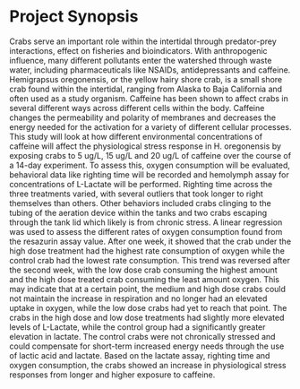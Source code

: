 # Project Synopsis

Crabs serve an important role within the intertidal through predator-prey interactions, effect on fisheries and bioindicators. With anthropogenic influence, many different pollutants enter the watershed through waste water, including pharmaceuticals like NSAIDs, antidepressants and caffeine. Hemigrapsus oregonensis, or the yellow hairy shore crab, is a small shore crab found within the intertidal, ranging from Alaska to Baja California and often used as a study organism. Caffeine has been shown to affect crabs in several different ways across different cells within the body. Caffeine changes the permeability and polarity of membranes and decreases the energy needed for the activation for a variety of different cellular processes. This study will look at how different environmental concentrations of caffeine will affect the physiological stress response in H. oregonensis by exposing crabs to 5 ug/L, 15 ug/L and 20 ug/L of caffeine over the course of a 14-day experiment. To assess this, oxygen consumption will be evaluated, behavioral data like righting time will be recorded and hemolymph assay for concentrations of L-Lactate will be performed. 
Righting time across the three treatments varied, with several outliers that took longer to right themselves than others. Other behaviors included crabs clinging to the tubing of the aeration device within the tanks and two crabs escaping through the tank lid which likely is from chronic stress. A linear regression was used to assess the different rates of oxygen consumption found from the resazurin assay value. After one week, it showed that the crab under the high dose treatment had the highest rate consumption of oxygen while the control crab had the lowest rate consumption. This trend was reversed after the second week, with the low dose crab consuming the highest amount and the high dose treated crab consuming the least amount oxygen. This may indicate that at a certain point, the medium and high dose crabs could not maintain the increase in respiration and no longer had an elevated uptake in oxygen, while the low dose crabs had yet to reach that point.
The crabs in the high dose and low dose treatments had slightly more elevated levels of L-Lactate, while the control group had a significantly greater elevation in lactate. The control crabs were not chronically stressed and could compensate for short-term increased energy needs through the use of lactic acid and lactate. 
Based on the lactate assay, righting time and oxygen consumption, the crabs showed an increase in physiological stress responses from longer and higher exposure to caffeine. 
